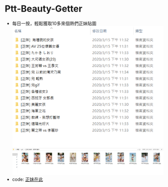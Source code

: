 # Ptt-Beauty-Getter
* 每日一按，輕鬆獲取10多來個熱們正妹貼圖
![image](https://github.com/ciat31318/Ptt-Beauty-Getter/blob/master/pics/dirs.png)
![image](pics/pics.png)
* code: [正妹在此](Beautiful_pics.ipynb)
